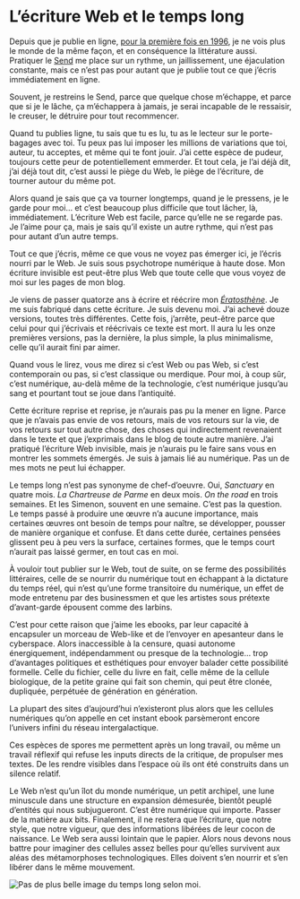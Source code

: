 # L’écriture Web et le temps long

Depuis que je publie en ligne, [pour la première fois en 1996](http://lab.tcrouzet.com/sicile1996/), je ne vois plus le monde de la même façon, et en conséquence la littérature aussi. Pratiquer le [Send](https://tcrouzet.com/tag/send/) me place sur un rythme, un jaillissement, une éjaculation constante, mais ce n’est pas pour autant que je publie tout ce que j’écris immédiatement en ligne.<span id="more-34344"></span>

Souvent, je restreins le Send, parce que quelque chose m’échappe, et parce que si je le lâche, ça m’échappera à jamais, je serai incapable de le ressaisir, le creuser, le détruire pour tout recommencer.

Quand tu publies ligne, tu sais que tu es lu, tu as le lecteur sur le porte-bagages avec toi. Tu peux pas lui imposer les millions de variations que toi, auteur, tu acceptes, et même qui te font jouir. J’ai cette espèce de pudeur, toujours cette peur de potentiellement emmerder. Et tout cela, je l’ai déjà dit, j’ai déjà tout dit, c’est aussi le piège du Web, le piège de l’écriture, de tourner autour du même pot.

Alors quand je sais que ça va tourner longtemps, quand je le pressens, je le garde pour moi… et c’est beaucoup plus difficile que tout lâcher, là, immédiatement. L’écriture Web est facile, parce qu’elle ne se regarde pas. Je l’aime pour ça, mais je sais qu’il existe un autre rythme, qui n’est pas pour autant d’un autre temps.

Tout ce que j’écris, même ce que vous ne voyez pas émerger ici, je l’écris nourri par le Web. Je suis sous psychotrope numérique à haute dose. Mon écriture invisible est peut-être plus Web que toute celle que vous voyez de moi sur les pages de mon blog.

Je viens de passer quatorze ans à écrire et réécrire mon *[Ératosthène](https://tcrouzet.com/eratosthene/)*. Je me suis fabriqué dans cette écriture. Je suis devenu moi. J’ai achevé douze versions, toutes très différentes. Cette fois, j’arrête, peut-être parce que celui pour qui j’écrivais et réécrivais ce texte est mort. Il aura lu les onze premières versions, pas la dernière, la plus simple, la plus minimalisme, celle qu’il aurait fini par aimer.

Quand vous le lirez, vous me direz si c’est Web ou pas Web, si c’est contemporain ou pas, si c’est classique ou merdique. Pour moi, à coup sûr, c’est numérique, au-delà même de la technologie, c’est numérique jusqu’au sang et pourtant tout se joue dans l’antiquité.

Cette écriture reprise et reprise, je n’aurais pas pu la mener en ligne. Parce que je n’avais pas envie de vos retours, mais de vos retours sur la vie, de vos retours sur tout autre chose, des choses qui indirectement revenaient dans le texte et que j’exprimais dans le blog de toute autre manière. J’ai pratiqué l’écriture Web invisible, mais je n’aurais pu le faire sans vous en montrer les sommets émergés. Je suis à jamais lié au numérique. Pas un de mes mots ne peut lui échapper.

Le temps long n’est pas synonyme de chef-d’oeuvre. Oui, *Sanctuary* en quatre mois. *La Chartreuse de Parme* en deux mois. *On the road* en trois semaines. Et les Simenon, souvent en une semaine. C’est pas la question. Le temps passé à produire une œuvre n’a aucune importance, mais certaines œuvres ont besoin de temps pour naître, se développer, pousser de manière organique et confuse. Et dans cette durée, certaines pensées glissent peu à peu vers la surface, certaines formes, que le temps court n’aurait pas laissé germer, en tout cas en moi.

À vouloir tout publier sur le Web, tout de suite, on se ferme des possibilités littéraires, celle de se nourrir du numérique tout en échappant à la dictature du temps réel, qui n’est qu’une forme transitoire du numérique, un effet de mode entretenu par des businessmen et que les artistes sous prétexte d’avant-garde épousent comme des larbins.

C’est pour cette raison que j’aime les ebooks, par leur capacité à encapsuler un morceau de Web-like et de l’envoyer en apesanteur dans le cyberspace. Alors inaccessible à la censure, quasi autonome énergiquement, indépendamment ou presque de la technologie… trop d’avantages politiques et esthétiques pour envoyer balader cette possibilité formelle. Celle du fichier, celle du livre en fait, celle même de la cellule biologique, de la petite graine qui fait son chemin, qui peut être clonée, dupliquée, perpétuée de génération en génération.

La plupart des sites d’aujourd’hui n’existeront plus alors que les cellules numériques qu’on appelle en cet instant ebook parsèmeront encore l’univers infini du réseau intergalactique.

Ces espèces de spores me permettent après un long travail, ou même un travail réflexif qui refuse les inputs directs de la critique, de propulser mes textes. De les rendre visibles dans l’espace où ils ont été construits dans un silence relatif.

Le Web n’est qu’un îlot du monde numérique, un petit archipel, une lune minuscule dans une structure en expansion démesurée, bientôt peuplé d’entités qui nous subjugueront. C’est être numérique qui importe. Passer de la matière aux bits. Finalement, il ne restera que l’écriture, que notre style, que notre vigueur, que des informations libérées de leur cocon de naissance. Le Web sera aussi lointain que le papier. Alors nous devons nous battre pour imaginer des cellules assez belles pour qu’elles survivent aux aléas des métamorphoses technologiques. Elles doivent s’en nourrir et s’en libérer dans le même mouvement.

![Pas de plus belle image du temps long selon moi.](https://tcrouzet.com/images_tc/2014/01/soir.jpg)